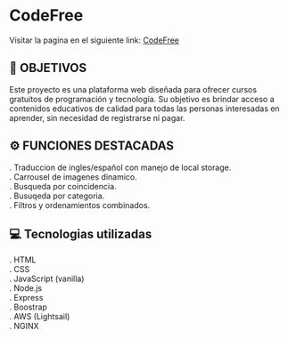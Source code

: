 # **CodeFree**

Visitar la pagina en el siguiente link: <a href="https://codefree.site/inicio" target="_blank">CodeFree</a>

## **📌 OBJETIVOS**

Este proyecto es una plataforma web diseñada para ofrecer cursos gratuitos de programación y tecnología. Su objetivo es brindar acceso a contenidos educativos de calidad para todas las personas interesadas en aprender, sin necesidad de registrarse ni pagar.

## **⚙️ FUNCIONES DESTACADAS**

. Traduccion de ingles/español con manejo de local storage.<br>
. Carrousel de imagenes dinamico.<br>
. Busqueda por coincidencia.<br>
. Busuqeda por categoria.<br>
. Filtros y ordenamientos combinados.<br>

## **💻 Tecnologias utilizadas**

. HTML<br>
. CSS<br>
. JavaScript (vanilla)<br>
. Node.js<br>
. Express<br>
. Boostrap<br>
. AWS (Lightsail)<br>
. NGINX<br>
